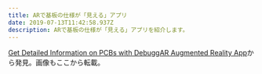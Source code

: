 ```yaml
---
title: ARで基板の仕様が「見える」アプリ
date: 2019-07-13T11:42:58.937Z
description: ARで基板の仕様が「見える」アプリを紹介します。
---
```

[Get Detailed Information on PCBs with DebuggAR Augmented Reality App](https://blog.hackster.io/get-detailed-information-on-pcbs-with-debuggar-augmented-reality-app-b496155b8bf4)から発見。画像もここから転載。
